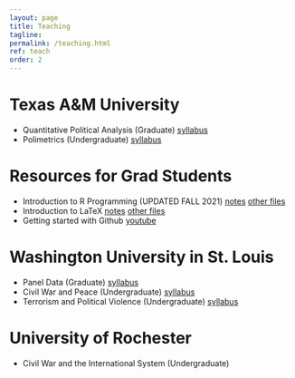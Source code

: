 ```yaml
---
layout: page
title: Teaching
tagline: 
permalink: /teaching.html
ref: teach
order: 2
---
```


# Texas A&M University

- Quantitative Political Analysis (Graduate) [syllabus](teaching/Syllabus_POLS602_FA2021.pdf)
- Polimetrics (Undergraduate) [syllabus](teaching/Syllabus_POLS309_SP2022.pdf)

# Resources for Grad Students

-  Introduction to R Programming  (UPDATED FALL 2021) [notes](teaching/R_Course.pdf) [other files](teaching/Datasets.zip)
-  Introduction to LaTeX [notes](teaching/latexCourse.pdf) [other files](teaching/additional_files.zip)
- Getting started with Github [youtube](https://youtu.be/Hhr7t3mu4jM)

# Washington University in St. Louis

- Panel Data (Graduate) [syllabus](teaching/Syllabus_panelData_WUSTL.pdf)
- Civil War and Peace (Undergraduate) [syllabus](teaching/Syllabus2017_CW.pdf)
- Terrorism and Political Violence (Undergraduate) [syllabus](teaching/Syllabus2017_Terr.pdf)
	
#  University of Rochester

-  Civil War and the International System (Undergraduate)
